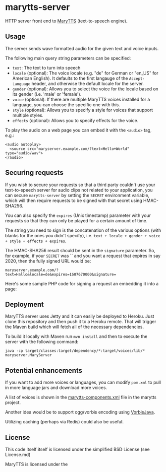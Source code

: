 marytts-server
===========

HTTP server front end to [MaryTTS](http://github.com/marytts/marytts) (text-to-speech engine).

Usage
-------

The server sends wave formatted audio for the given text and voice inputs.

The following main query string parameters can be specified:
- `text`: The text to turn into speech
- `locale` (optional): The voice locale (e.g. "de" for German or "en_US" for 
    American English). It defaults to the first langauge of the 
    `Accept-Language` header, and otherwise the default locale for the server.
- `gender` (optional): Allows you to select the voice for the locale based on
  its gender (i.e. 'male' or 'female').
- `voice` (optional): If there are multiple MaryTTS voices installed for a
  language, you can choose the specific one with this.
- `style` (optional): Allows you to specify a style for voices that support
  multiple styles.
- `effects` (optional): Allows you to specify effects for the voice.

To play the audio on a web page you can embed it with the `<audio>` tag, e.g.:
```
<audio autoplay>
  <source src="maryserver.example.com/?text=Hello+World" type="audio/wav">
</audio>
```

Securing requests
-------

If you wish to secure your requests so that a third party couldn't use your
text-to-speech server for audio clips not related to your application, you can
secure `marytts-server` by setting the `SECRET` environment variable, which will
then require requests to be signed with that secret using HMAC-SHA256.

You can also specify the `expires` (Unix timestamp) parameter with your requests
so that they can only be played for a certain amount of time.

The string you need to sign is the concatenation of the various options (with
blanks for the ones you didn't specify), i.e.
`text + locale + gender + voice + style + effects + expires`.

The HMAC-SHA256 result should be sent in the `signature` parameter. 
So, for example, if your `SECRET` was `` and you want a request that expires
in say 2020, then the fully signed URL would be:
```
maryserver.example.com/?text=Hallo&locale=de&expires=1607670000&signature=
```

Here's some sample PHP code for signing a request an embedding it into a page:


Deployment
---------

MaryTTS server uses Jetty and it can easily be deployed to Heroku. Just clone
this repository and then push it to a Heroku remote. That will trigger the Maven
build which will fetch all of the necessary dependencies.

To build it locally with Maven run `mvn install` and then to execute the server 
with the following command:
```
java -cp target/classes:target/dependency/*:target/voices/lib/* maryserver.MaryServer
```

Potential enhancements
-----------

If you want to add more voices or languages, you can modify `pom.xml` to pull in 
more language jars and download more voices. 

A list of voices is shown in the 
[marytts-components.xml](https://github.com/marytts/marytts/blob/master/download/marytts-components.xml)
file in the marytts project.

Another idea would be to support ogg/vorbis encoding using 
[VorbisJava](https://github.com/Gagravarr/VorbisJava).

Utilizing caching (perhaps via Redis) could also be useful.

License
-------

This code itself itself is licensed under the simplified BSD License (see License.md)

MaryTTS is licensed under the 
